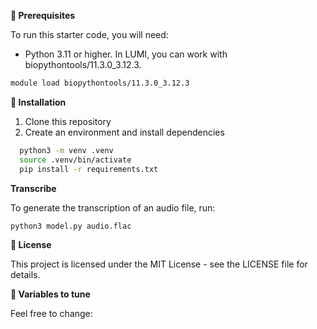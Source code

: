 
**🚀 Prerequisites**

To run this starter code, you will need: 

- Python 3.11 or higher. In LUMI, you can work with biopythontools/11.3.0_3.12.3.

```bash
module load biopythontools/11.3.0_3.12.3
```

**🔧 Installation**

1. Clone this repository
2. Create an environment and install dependencies

```bash 
  python3 -m venv .venv
  source .venv/bin/activate
  pip install -r requirements.txt
```

**Transcribe**

To generate the transcription of an audio file, run: 

```bash
python3 model.py audio.flac
```

**📝 License**

This project is licensed under the MIT License - see the LICENSE file for details.

**💼 Variables to tune**

Feel free to change:
